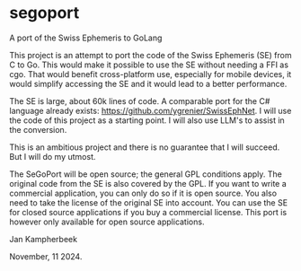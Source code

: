 # segoport
A port of the Swiss Ephemeris to GoLang

This project is an attempt to port the code of the Swiss Ephemeris (SE) from C to Go. This would make it possible to use the SE without needing a FFI as cgo. That would benefit cross-platform use, especially for mobile devices, it would simplify accessing the SE and it would lead to a better performance.

The SE is large, about 60k lines of code. A comparable port for the C# language already exists: https://github.com/ygrenier/SwissEphNet. I will use the code of this project as a starting point. I will also use LLM's to assist in the conversion.

This is an ambitious project and there is no guarantee that I will succeed. But I will do my utmost.

The SeGoPort will be open source; the general GPL conditions apply. The original code from the SE is also covered by the GPL. If you want to write a commercial application, you can only do so if it is open source. You also need to take the license of the original SE into account. You can use the SE for closed source applications if you buy a commercial license. This port is however only available for open source applications.

Jan Kampherbeek

November, 11 2024.

